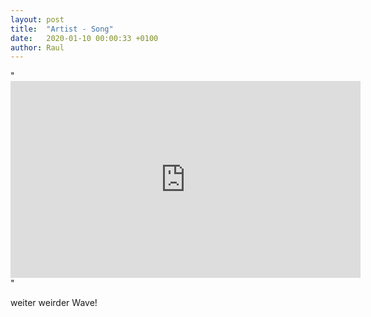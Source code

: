 ```yaml
---
layout: post
title:  "Artist - Song"
date:   2020-01-10 00:00:33 +0100
author: Raul
---
```

"<iframe width="560" height="315" src="https://www.youtube.com/embed/X9idMjvXKPY" frameborder="0" allow="accelerometer; autoplay; encrypted-media; gyroscope; picture-in-picture" allowfullscreen></iframe>"

weiter weirder Wave!